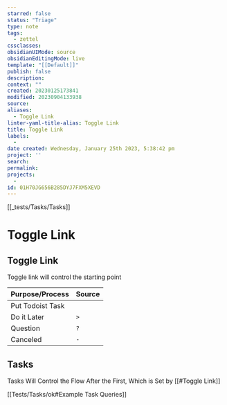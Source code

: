 ```yaml
---
starred: false
status: "Triage"
type: note
tags:
  - zettel
cssclasses: 
obsidianUIMode: source
obsidianEditingMode: live
template: "[[Default]]"
publish: false
description: 
context: ""
created: 20230125173841
modified: 20230904133938
source: 
aliases:
  - Toggle Link
linter-yaml-title-alias: Toggle Link
title: Toggle Link
labels:
  - 
date created: Wednesday, January 25th 2023, 5:38:42 pm
project: ''
search: 
permalink: 
projects:
  - 
id: 01H70JG656B285DYJ7FXM5XEVD
---
```


[[_tests/Tasks/Tasks]]

# Toggle Link

## Toggle Link

Toggle link will control the starting point

| Purpose/Process | Source |
|:--------------- |:------ |
| Put Todoist Task    | ` `    |
| Do it Later       | `>`    |
| Question        | `?`    |
| Canceled        | `-`    |

## Tasks

Tasks Will Control the Flow After the First, Which is Set by [[#Toggle Link]]

[[Tests/Tasks/ok#Example Task Queries]]
